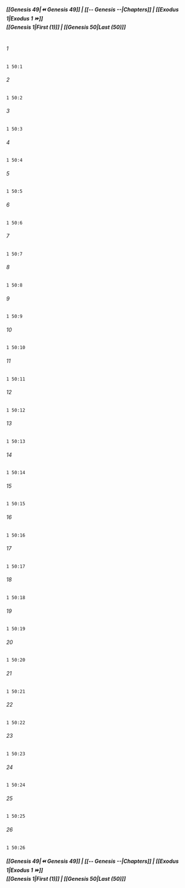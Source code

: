 
##### **[[Genesis 49|⏪ Genesis 49]] | [[-- Genesis --|Chapters]] | [[Exodus 1|Exodus 1 ⏩]]**<br>**[[Genesis 1|First (1)]] | [[Genesis 50|Last (50)]]**<br><br>

###### 1
``` verse
1 50:1
```
###### 2
``` verse
1 50:2
```
###### 3
``` verse
1 50:3
```
###### 4
``` verse
1 50:4
```
###### 5
``` verse
1 50:5
```
###### 6
``` verse
1 50:6
```
###### 7
``` verse
1 50:7
```
###### 8
``` verse
1 50:8
```
###### 9
``` verse
1 50:9
```
###### 10
``` verse
1 50:10
```
###### 11
``` verse
1 50:11
```
###### 12
``` verse
1 50:12
```
###### 13
``` verse
1 50:13
```
###### 14
``` verse
1 50:14
```
###### 15
``` verse
1 50:15
```
###### 16
``` verse
1 50:16
```
###### 17
``` verse
1 50:17
```
###### 18
``` verse
1 50:18
```
###### 19
``` verse
1 50:19
```
###### 20
``` verse
1 50:20
```
###### 21
``` verse
1 50:21
```
###### 22
``` verse
1 50:22
```
###### 23
``` verse
1 50:23
```
###### 24
``` verse
1 50:24
```
###### 25
``` verse
1 50:25
```
###### 26
``` verse
1 50:26
```

##### **[[Genesis 49|⏪ Genesis 49]] | [[-- Genesis --|Chapters]] | [[Exodus 1|Exodus 1 ⏩]]**<br>**[[Genesis 1|First (1)]] | [[Genesis 50|Last (50)]]**
